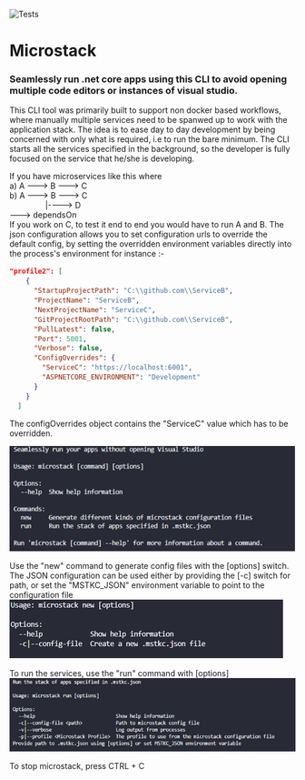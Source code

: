 ![Tests](https://github.com/coderookie1994/Microstack/actions/workflows/tests.yml/badge.svg)
# Microstack
### Seamlessly run .net core apps using this CLI to avoid opening multiple code editors or instances of visual studio.

This CLI tool was primarily built to support non docker based workflows, where manually multiple services need to be spanwed up to work with the application stack.
The idea is to ease day to day development by being concerned with only what is required, i.e to run the bare minimum. The CLI starts all the services specified in the background,
so the developer is fully focused on the service that he/she is developing.

If you have microservices like this where <br/>
  a) A ---> B ---> C<br/>
  b) A ---> B ---> C<br/>
&nbsp;&nbsp;&nbsp;&nbsp;&nbsp;&nbsp;&nbsp;&nbsp;&nbsp;&nbsp;&nbsp;&nbsp;&nbsp;&nbsp;&nbsp;&nbsp;|----> D<br/>
     ---> dependsOn<br/>
If you work on C, to test it end to end you would have to run A and B. The json configuration allows you to set configuration urls to override the default config, by setting
the overridden environment variables directly into the process's environment for instance :-
```json
"profile2": [
    {
      "StartupProjectPath": "C:\\github.com\\ServiceB",
      "ProjectName": "ServiceB",
      "NextProjectName": "ServiceC",
      "GitProjectRootPath": "C:\\github.com\\ServiceB",
      "PullLatest": false,
      "Port": 5001,
      "Verbose": false,
      "ConfigOverrides": {
        "ServiceC": "https://localhost:6001",
        "ASPNETCORE_ENVIRONMENT": "Development"
      }
    }
  ]
```
The configOverrides object contains the "ServiceC" value which has to be overridden.

![Microstack CLI](resources/microstack.bmp?raw=true "Microstack")

Use the "new" command to generate config files with the [options] switch.
The JSON configuration can be used either by providing the [-c] switch for path, or set the "MSTKC_JSON" environment variable to point to the configuration file
![New subcommand](resources/new.bmp?raw=true "New")

To run the services, use the "run" command with [options]
![Run subcommand](resources/run.bmp?raw=true "Run")

To stop microstack, press CTRL + C
